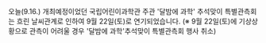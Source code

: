 오늘(9.16.) 개최예정이었던 국립어린이과학관 주관 '달밤에 과학' 추석맞이 특별관측회는 흐린 날씨관계로 인하여 9월 22일(토)로 연기되었습니다. (※ 9월 22일(토)에 기상상황으로 관측이 어려울 경우 '달밤에 과학'추석맞이 특별관측회 행사 취소)